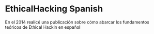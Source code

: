 # EthicalHacking Spanish 
En el 2014 realicé una publicación sobre cómo abarcar los fundamentos teóricos de Ethical Hackin en español
